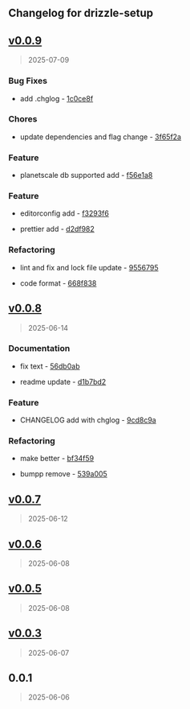 
## Changelog for drizzle-setup



<a name="v0.0.9"></a>
## [v0.0.9](https://github.com/devgauravjatt/drizzle-setup/compare/v0.0.8...v0.0.9)

> 2025-07-09

### Bug Fixes

* add .chglog - [1c0ce8f](https://github.com/devgauravjatt/drizzle-setup/commit/1c0ce8ff90e5c7d78b224482780c7b3c631a6df1)


### Chores

* update dependencies and flag change - [3f65f2a](https://github.com/devgauravjatt/drizzle-setup/commit/3f65f2a434db7657060f21416d7f018415136f03)


### Feature

* planetscale db supported add - [f56e1a8](https://github.com/devgauravjatt/drizzle-setup/commit/f56e1a8fbdaddb3be83af4307ad30357c2b88e35)


### Feature

* editorconfig add - [f3293f6](https://github.com/devgauravjatt/drizzle-setup/commit/f3293f6dee9d461c721174eff6ecbe7c4521dff5)

* prettier add - [d2df982](https://github.com/devgauravjatt/drizzle-setup/commit/d2df9820245460507f68d8d7aeff2672f2b12b96)


### Refactoring

* lint and fix and lock file update - [9556795](https://github.com/devgauravjatt/drizzle-setup/commit/95567951071e20e93c321d5697ecfb5ade50d555)

* code format - [668f838](https://github.com/devgauravjatt/drizzle-setup/commit/668f838b68c8d067fdd1c621ac1c1ca387ce6406)



<a name="v0.0.8"></a>
## [v0.0.8](https://github.com/devgauravjatt/drizzle-setup/compare/v0.0.7...v0.0.8)

> 2025-06-14

### Documentation

* fix text - [56db0ab](https://github.com/devgauravjatt/drizzle-setup/commit/56db0ab68fe5d93d1e597e4aa73cf6232fcf2cfd)

* readme update - [d1b7bd2](https://github.com/devgauravjatt/drizzle-setup/commit/d1b7bd2b39bb63c3f8a3613888f027dc8d3c4416)


### Feature

*  CHANGELOG add with chglog - [9cd8c9a](https://github.com/devgauravjatt/drizzle-setup/commit/9cd8c9a35a93671701f480be19cc3e75ca22970a)


### Refactoring

* make better - [bf34f59](https://github.com/devgauravjatt/drizzle-setup/commit/bf34f596b49f2dcb23b93d936e0dee38d9ffa288)

* bumpp remove - [539a005](https://github.com/devgauravjatt/drizzle-setup/commit/539a0058a51a8ca650e2c75adfc74eeed737d15e)



<a name="v0.0.7"></a>
## [v0.0.7](https://github.com/devgauravjatt/drizzle-setup/compare/v0.0.6...v0.0.7)

> 2025-06-12


<a name="v0.0.6"></a>
## [v0.0.6](https://github.com/devgauravjatt/drizzle-setup/compare/v0.0.5...v0.0.6)

> 2025-06-08


<a name="v0.0.5"></a>
## [v0.0.5](https://github.com/devgauravjatt/drizzle-setup/compare/v0.0.3...v0.0.5)

> 2025-06-08


<a name="v0.0.3"></a>
## [v0.0.3](https://github.com/devgauravjatt/drizzle-setup/compare/0.0.1...v0.0.3)

> 2025-06-07


<a name="0.0.1"></a>
## 0.0.1

> 2025-06-06

